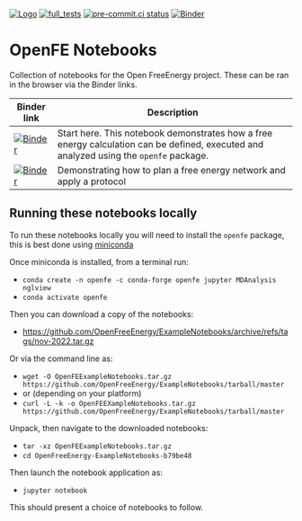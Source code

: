 [![Logo](https://img.shields.io/badge/OSMF-OpenFreeEnergy-%23002f4a)](https://openfree.energy/)
[![full_tests](https://github.com/OpenFreeEnergy/ExampleNotebooks/actions/workflows/CI.yml/badge.svg)](https://github.com/OpenFreeEnergy/ExampleNotebooks/actions/workflows/CI.yml)
[![pre-commit.ci status](https://results.pre-commit.ci/badge/github/OpenFreeEnergy/ExampleNotebooks/master.svg)](https://results.pre-commit.ci/latest/github/OpenFreeEnergy/ExampleNotebooks/main)
[![Binder](https://mybinder.org/badge_logo.svg)](https://mybinder.org/v2/gh/OpenFreeEnergy/ExampleNotebooks/HEAD)

# OpenFE Notebooks

Collection of notebooks for the Open FreeEnergy project.
These can be ran in the browser via the Binder links.

| Binder link | Description |
| --- | --- |
| [![Binder](https://mybinder.org/badge_logo.svg)](https://mybinder.org/v2/gh/OpenFreeEnergy/ExampleNotebooks/HEAD?labpath=openmm-rbfe%2FOpenFE_showcase_1_RBFE_of_T4lysozyme.ipynb) | Start here.  This notebook demonstrates how a free energy calculation can be defined, executed and analyzed using the `openfe` package. |
| [![Binder](https://mybinder.org/badge_logo.svg)](https://mybinder.org/v2/gh/OpenFreeEnergy/ExampleNotebooks/HEAD?labpath=openmm-rbfe%2FApplyingProtocolToNetworkQuickrunDemo.ipynb) | Demonstrating how to plan a free energy network and apply a protocol |

## Running these notebooks locally

To run these notebooks locally you will need to install the `openfe` package,
this is best done using [miniconda](https://docs.conda.io/en/latest/miniconda.html)

Once miniconda is installed, from a terminal run:

-  `conda create -n openfe -c conda-forge openfe jupyter MDAnalysis nglview`
-  `conda activate openfe`

Then you can download a copy of the notebooks:

- https://github.com/OpenFreeEnergy/ExampleNotebooks/archive/refs/tags/nov-2022.tar.gz

Or via the command line as:

- `wget -O OpenFEExampleNotebooks.tar.gz https://github.com/OpenFreeEnergy/ExampleNotebooks/tarball/master`
- or (depending on your platform)
- `curl -L -k -o OpenFEEXampleNotebooks.tar.gz https://github.com/OpenFreeEnergy/ExampleNotebooks/tarball/master`

Unpack, then navigate to the downloaded notebooks:

- `tar -xz OpenFEExampleNotebooks.tar.gz`
- `cd OpenFreeEnergy-ExampleNotebooks-b79be48`

Then launch the notebook application as:

- `jupyter notebook`

This should present a choice of notebooks to follow.
